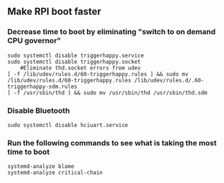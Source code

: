 ## Make RPI boot faster

### Decrease time to boot by eliminating "switch to on demand CPU governor"

```
sudo systemctl disable triggerhappy.service
sudo systemctl disable triggerhappy.socket
    #Eliminate thd.socket errors from udev
[ -f /lib/udev/rules.d/60-triggerhappy.rules ] && sudo mv /lib/udev/rules.d/60-triggerhappy.rules /lib/udev/rules.d/.60-triggerhappy-sdm.rules
[ -f /usr/sbin/thd ] && sudo mv /usr/sbin/thd /usr/sbin/thd.sdm
```

### Disable Bluetooth

```
sudo systemctl disable hciuart.service
```

### Run the following commands to see what is taking the most time to boot

```
systemd-analyze blame
systemd-analyze critical-chain
```
